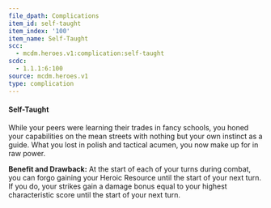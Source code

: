 ```yaml
---
file_dpath: Complications
item_id: self-taught
item_index: '100'
item_name: Self-Taught
scc:
  - mcdm.heroes.v1:complication:self-taught
scdc:
  - 1.1.1:6:100
source: mcdm.heroes.v1
type: complication
---
```


#### Self-Taught

While your peers were learning their trades in fancy schools, you honed your capabilities on the mean streets with nothing but your own instinct as a guide. What you lost in polish and tactical acumen, you now make up for in raw power.

**Benefit and Drawback:** At the start of each of your turns during combat, you can forgo gaining your Heroic Resource until the start of your next turn. If you do, your strikes gain a damage bonus equal to your highest characteristic score until the start of your next turn.
